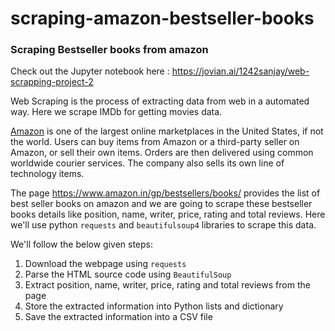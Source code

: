 # scraping-amazon-bestseller-books
### Scraping Bestseller books from amazon

Check out the Jupyter notebook here : https://jovian.ai/1242sanjay/web-scrapping-project-2


Web Scraping is the process of extracting data from web in a automated way. Here we scrape IMDb for getting movies data.

[Amazon](https://www.amazon.in/) is one of the largest online marketplaces in the United States, if not the world. Users can buy items from Amazon or a third-party seller on Amazon, or sell their own items. Orders are then delivered using common worldwide courier services. The company also sells its own line of technology items.

The page https://www.amazon.in/gp/bestsellers/books/ provides the list of best seller books on amazon and we are going to scrape these bestseller books details like position, name, writer, price, rating and total reviews. Here we'll use python `requests` and `beautifulsoup4` libraries to scrape this data.

We'll follow the below given steps:
1. Download the webpage using `requests`
2. Parse the HTML source code using `BeautifulSoup`
3. Extract position, name, writer, price, rating and total reviews from the page
4. Store the extracted information into Python lists and dictionary
5. Save the extracted information into a CSV file
